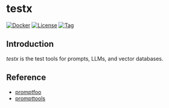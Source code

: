 # testx

[![Docker](https://img.shields.io/docker/pulls/craftslab/testx)](https://hub.docker.com/r/craftslab/testx)
[![License](https://img.shields.io/github/license/ai-flowx/testx.svg)](https://github.com/ai-flowx/testx/blob/main/LICENSE)
[![Tag](https://img.shields.io/github/tag/ai-flowx/testx.svg)](https://github.com/ai-flowx/testx/tags)



## Introduction

*testx* is the test tools for prompts, LLMs, and vector databases.



## Reference

- [promptfoo](https://github.com/promptfoo/promptfoo)
- [prompttools](https://github.com/hegelai/prompttools)
